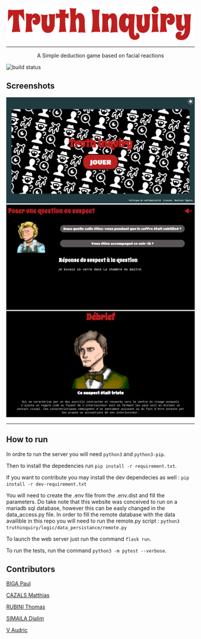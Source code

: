 ![build status](./images/logo.png)

___
<p align="center"> A Simple deduction game based on facial reactions </p>

![build status](https://github.com/ThomasRubini/SAE-A2-TruthInquiry/actions/workflows/tests.yml/badge.svg)

## Screenshots
![title](./images/title.png)
![interrogation](./images/Interogation.png)
![debrief](./images/debrief.png)

___
## How to run

In ordre to run the server you will need ```python3``` and ```python3-pip```. 

Then to install the depedencies run ```pip install -r requirement.txt```. 

If you want to contribute you may install the dev dependecies as well : ```pip install -r dev-requirement.txt```

You will need to create the .env file from the .env.dist and fill the parameters. Do take note that this website was conceived to run on a mariadb sql database, however this can be easly changed in the data_access.py file. In order to fill the remote database with the data availible in this repo you will need to run the remote.py script : ```python3 truthinquiry/logic/data_persistance/remote.py ```

To launch the web server just run the command ```flask run```.

To run the tests, run the command ```python3 -m pytest --verbose```.

## Contributors

[BIGA Paul](https://github.com/SujetDelta)

[CAZALS Matthias](https://github.com/mathiascazals)

[RUBINI Thomas](https://github.com/ThomasRubini)

[SIMAILA Djalim](https://github.com/DjalimSimaila)

[V Audric](https://github.com/AudricV)